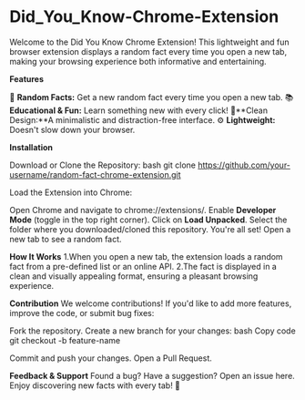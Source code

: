 # Did_You_Know-Chrome-Extension
Welcome to the Did You Know Chrome Extension! This lightweight and fun browser extension displays a random fact every time you open a new tab, making your browsing experience both informative and entertaining.

**Features**

🌟 **Random Facts:** Get a new random fact every time you open a new tab.
📚 **Educational & Fun:** Learn something new with every click!
🎨**Clean Design:**A minimalistic and distraction-free interface.
⚙️ **Lightweight:** Doesn't slow down your browser.

**Installation**

Download or Clone the Repository:
bash
git clone https://github.com/your-username/random-fact-chrome-extension.git

Load the Extension into Chrome:

Open Chrome and navigate to chrome://extensions/.
Enable **Developer Mode** (toggle in the top right corner).
Click on **Load Unpacked**.
Select the folder where you downloaded/cloned this repository.
You're all set! Open a new tab to see a random fact.

**How It Works**
1.When you open a new tab, the extension loads a random fact from a pre-defined list or an online API.
2.The fact is displayed in a clean and visually appealing format, ensuring a pleasant browsing experience.

**Contribution**
We welcome contributions! If you'd like to add more features, improve the code, or submit bug fixes:

Fork the repository.
Create a new branch for your changes:
bash
Copy code
git checkout -b feature-name

Commit and push your changes.
Open a Pull Request.

**Feedback & Support**
Found a bug? Have a suggestion? Open an issue here.
Enjoy discovering new facts with every tab! 🌟
